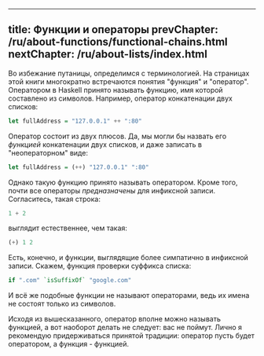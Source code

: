 ----
title: Функции и операторы
prevChapter: /ru/about-functions/functional-chains.html
nextChapter: /ru/about-lists/index.html
----

Во избежание путаницы, определимся с терминологией. На страницах этой книги многократно встречаются понятия "функция" и "оператор". Оператором в Haskell принято называть функцию, имя которой составлено из символов. Например, оператор конкатенации двух списков:

```haskell
let fullAddress = "127.0.0.1" ++ ":80"
```

Оператор состоит из двух плюсов. Да, мы могли бы назвать его *функцией* конкатенации двух списков, и даже записать в "неоператорном" виде:

```haskell
let fullAddress = (++) "127.0.0.1" ":80"
```

Однако такую функцию принято называть оператором. Кроме того, почти все операторы *предназначены* для инфиксной записи. Согласитесь, такая строка:

```haskell
1 + 2
```

выглядит естественнее, чем такая:

```haskell
(+) 1 2
```

Есть, конечно, и функции, выглядящие более симпатично в инфиксной записи. Скажем, функция проверки суффикса списка:

```haskell
if ".com" `isSuffixOf` "google.com"
```

И всё же подобные функции не называют операторами, ведь их имена не состоят только из символов.

Исходя из вышесказанного, оператор вполне можно называть функцией, а вот наоборот делать не следует: вас не поймут. Лично я рекомендую придерживаться принятой традиции: оператор пусть будет оператором, а функция - функцией.

